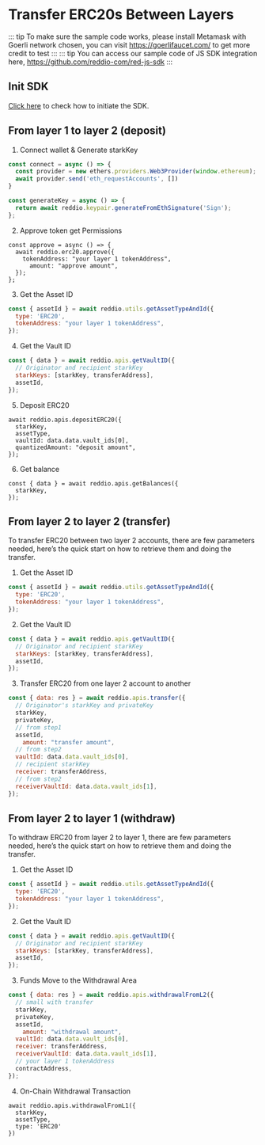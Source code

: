 # Transfer ERC20s Between Layers

::: tip
To make sure the sample code works, please install Metamask with Goerli network chosen, you can visit https://goerlifaucet.com/ to get more credit to test
:::
::: tip
You can access our sample code of JS SDK integration here, https://github.com/reddio-com/red-js-sdk
:::
## Init SDK

[Click here](/guide/jssdk-reference/initiate-sdk) to check how to initiate the SDK.

## From layer 1 to layer 2 (deposit)

1. Connect wallet & Generate starkKey

```jsx
const connect = async () => {
  const provider = new ethers.providers.Web3Provider(window.ethereum);
  await provider.send('eth_requestAccounts', [])
}

const generateKey = async () => {
  return await reddio.keypair.generateFromEthSignature('Sign');
};
```

2. Approve token get Permissions

```tsx
const approve = async () => {
  await reddio.erc20.approve({
    tokenAddress: "your layer 1 tokenAddress",
	  amount: "approve amount",
  });
};
```

3. Get the Asset ID

```jsx
const { assetId } = await reddio.utils.getAssetTypeAndId({
  type: 'ERC20',
  tokenAddress: "your layer 1 tokenAddress",
});
```

4. Get the Vault ID

```jsx
const { data } = await reddio.apis.getVaultID({
  // Originator and recipient starkKey
  starkKeys: [starkKey, transferAddress],
  assetId,
});
```

5. Deposit ERC20 

```tsx
await reddio.apis.depositERC20({
  starkKey,
  assetType,
  vaultId: data.data.vault_ids[0],
  quantizedAmount: "deposit amount",
});
```

6. Get balance

```tsx
const { data } = await reddio.apis.getBalances({
  starkKey,
});
```

## From layer 2 to layer 2 (transfer)

To transfer ERC20 between two layer 2 accounts, there are few parameters needed, here’s the quick start on how to retrieve them and doing the transfer.

1. Get the Asset ID

```jsx
const { assetId } = await reddio.utils.getAssetTypeAndId({
  type: 'ERC20',
  tokenAddress: "your layer 1 tokenAddress",
});
```

2. Get the Vault ID

```jsx
const { data } = await reddio.apis.getVaultID({
  // Originator and recipient starkKey
  starkKeys: [starkKey, transferAddress],
  assetId,
});
```

3. Transfer ERC20 from one layer 2 account to another

```jsx
const { data: res } = await reddio.apis.transfer({
  // Originator's starkKey and privateKey
  starkKey,
  privateKey,
  // from step1
  assetId,
	amount: "transfer amount",
  // from step2
  vaultId: data.data.vault_ids[0],
  // recipient starkKey
  receiver: transferAddress,
  // from step2
  receiverVaultId: data.data.vault_ids[1],
});
```

## From layer 2 to layer 1 (withdraw)

To withdraw ERC20 from layer 2 to layer 1, there are few parameters needed, here’s the quick start on how to retrieve them and doing the transfer.

1. Get the Asset ID

```jsx
const { assetId } = await reddio.utils.getAssetTypeAndId({
  type: 'ERC20',
  tokenAddress: "your layer 1 tokenAddress",
});
```

2. Get the Vault ID

```jsx
const { data } = await reddio.apis.getVaultID({
  // Originator and recipient starkKey
  starkKeys: [starkKey, transferAddress],
  assetId,
});
```

3. Funds Move to the Withdrawal Area

```jsx
const { data: res } = await reddio.apis.withdrawalFromL2({
  // small with transfer
  starkKey,
  privateKey,
  assetId,
	amount: "withdrawal amount",
  vaultId: data.data.vault_ids[0],
  receiver: transferAddress,
  receiverVaultId: data.data.vault_ids[1],
  // your layer 1 tokenAddress
  contractAddress,
});
```

4. On-Chain Withdrawal Transaction

```tsx
await reddio.apis.withdrawalFromL1({
  starkKey,
  assetType,
  type: 'ERC20'
})
```